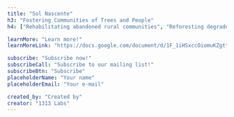```yaml
---
title: "Sol Nascente"
h3: "Fostering Communities of Trees and People"
h4: ["Rehabilitating abandoned rural communities", "Reforesting degraded lands", "Reinvigorating local economies"]

learnMore: "Learn more!"
learnMoreLink: "https://docs.google.com/document/d/1F_1iHSxccOiomuKZgttQbCwN316sMzGyLqXIw6Xz9c4"

subscribe: "Subscribe now!"
subscribeCall: "Subscribe to our mailing list!"
subscribeBtn: "Subscribe"
placeholderName: "Your name"
placeholderEmail: "Your e-mail"

created_by: "Created by"
creator: "1313 Labs"
---
```

